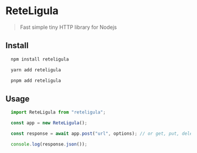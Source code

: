 # ReteLigula
> Fast simple tiny HTTP library for Nodejs

## Install
```sh
  npm install reteligula
```
```sh
  yarn add reteligula
```
```sh
  pnpm add reteligula
```

## Usage
```javascript
  import ReteLigula from "reteligula";

  const app = new ReteLigula();

  const response = await app.post("url", options); // or get, put, delete

  console.log(response.json());
```
